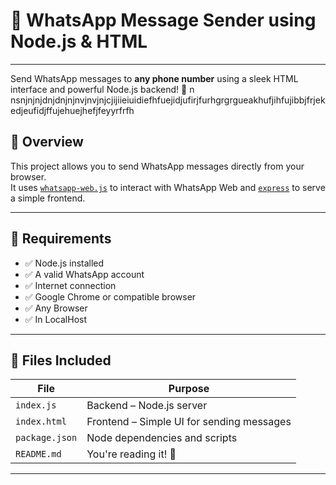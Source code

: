 # 💬 WhatsApp Message Sender using Node.js & HTML
-----------------------------------------------------
Send WhatsApp messages to **any phone number** using a sleek HTML interface and powerful Node.js backend! 🚀
n nsnjnjnjdnjdnjnjnvjnvjnjcjijiieiuidiefhfuejidjufirjfurhgrgrgueakhufjihfujibbjfrjekedjeufidjffujehuejhefjfeyyrfrfh

## 📌 Overview

This project allows you to send WhatsApp messages directly from your browser.  
It uses [`whatsapp-web.js`](https://github.com/pedroslopez/whatsapp-web.js) to interact with WhatsApp Web and [`express`](https://expressjs.com/) to serve a simple frontend.

---

## 🔧 Requirements

- ✅ Node.js installed
- ✅ A valid WhatsApp account
- ✅ Internet connection
- ✅ Google Chrome or compatible browser
- ✅ Any Browser
- ✅ In LocalHost
---

## 📁 Files Included

| File        | Purpose                          |
|-------------|----------------------------------|
| `index.js`  | Backend – Node.js server         |
| `index.html`| Frontend – Simple UI for sending messages |
| `package.json` | Node dependencies and scripts |
| `README.md` | You're reading it! 📖            |

------




